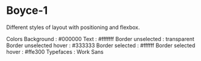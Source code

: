 # Boyce-1

Different styles of layout with positioning and flexbox.

Colors
Background : #000000
Text : #fffffff
Border unselected : transparent
Border unselected hover : #333333
Border selected : #ffffff
Border selected hover : #ffe300
Typefaces : Work Sans


